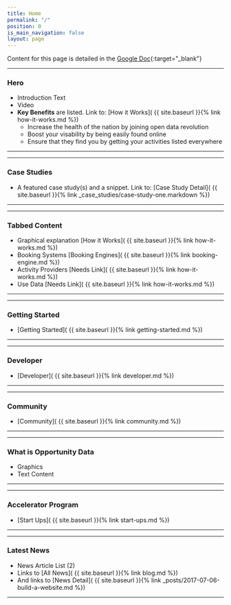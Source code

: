 ```yaml
---
title: Home
permalink: "/"
position: 0
is_main_navigation: false
layout: page
---
```


Content for this page is detailed in the
[Google Doc](https://drive.google.com/open?id=1pSzce8tiNHg8eMKUop4FozaJkhGAXNXYpLSANFf-0Z0){:target="_blank"}

***
### Hero
+ Introduction Text
+ Video
+ **Key Benefits** are listed. Link to: [How it Works]( {{ site.baseurl }}{% link how-it-works.md %})  
    + Increase the health of the nation by joining open data revolution
    + Boost your visability by being easily found online
    + Ensure that they find you by getting your activities listed everywhere

***
***
### Case Studies 
+ A featured case study(s) and a snippet. Link to: [Case Study Detail]( {{ site.baseurl }}{% link _case_studies/case-study-one.markdown  %}) 
 
***
***
### Tabbed Content
+ Graphical explanation [How it Works]( {{ site.baseurl }}{% link how-it-works.md %})  
+ Booking Systems [Booking Engines]( {{ site.baseurl }}{% link booking-engine.md %})   
+ Activity Providers [Needs Link]( {{ site.baseurl }}{% link how-it-works.md %})  
+ Use Data [Needs Link]( {{ site.baseurl }}{% link how-it-works.md %})  

***
***
### Getting Started 
+ [Getting Started]( {{ site.baseurl }}{% link getting-started.md %})  

***

***
### Developer 
+ [Developer]( {{ site.baseurl }}{% link developer.md %})  

***

***
### Community
+ [Community]( {{ site.baseurl }}{% link community.md %})  

***

***
### What is Opportunity Data
+ Graphics
+ Text Content

***

***
### Accelerator Program
+ [Start Ups]( {{ site.baseurl }}{% link start-ups.md %})  

***

***
### Latest News
+ News Article List (2)
+ Links to [All News]( {{ site.baseurl }}{% link blog.md %})  
+ And links to [News Detail]( {{ site.baseurl }}{% link _posts/2017-07-06-build-a-website.md  %})  

***
